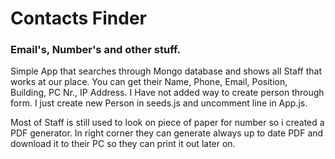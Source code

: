 <h1> Contacts Finder </h1>
<h3>Email's, Number's and other stuff.</h3>

<p>Simple App that searches through Mongo database and shows all Staff that works at our place. You can get their Name, Phone, Email, Position, Building, PC Nr., IP Address. 
I Have not added way to create person through form. I just create new Person in seeds.js and uncomment line in App.js.</p>

<p>Most of Staff is still used to look on piece of paper for number so i created a PDF generator. In right corner they can
generate always up to date PDF and download it to their PC so they can print it out later on. </p>


